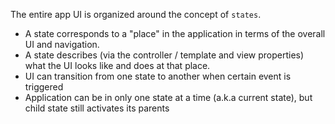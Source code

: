 The entire app UI is organized around the concept of `states`. 

* A state corresponds to a "place" in the application in terms of the overall UI and 
navigation. 
* A state describes (via the controller / template and view properties) 
what the UI looks like and does at that place. 
* UI can transition from one state to another when certain event is triggered
* Application can be in only one state at a time (a.k.a current state), but 
child state still activates its parents
